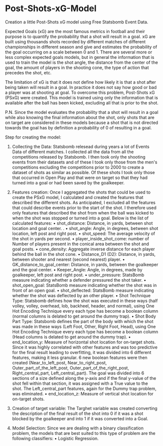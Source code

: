 # Post-Shots-xG-Model
Creation a little Post-Shots xG model using Free Statsbomb Event Data.

Expected Goals (xG) are the most famous metrics in football and their purpose is to quantify the probability that a shot will result in a goal.
xG are built using thousands shots recorded by different matches of different championships in different season and give and estimates the probability of the goal occurring on a scale between 0 and 1.
There are several more or less complex expected goals models, but in general the information that is used to train the model is the shot angle, the distance from the center of the goal, the amount of players in the shooting cone, the type of action that precedes the shot, etc.

The limitation of xG is that it does not define how likely it is that a shot after being taken will result in a goal.
In practice it does not say how good or bad a player was at shooting at goal.
To overcome this problem, Post-Shots xG (PSxG) were created.
This model is trained using only the information that is available after the ball has been kicked, excluding all that is prior to the shot.

P.N. Since the model evaluates the probability that a shot will result in a goal while also knowing the final information about the shot, only shots that are on target are considered in these models because a shot that is not directed towards the goal has by definition a probability of 0 of resulting in a goal.


Step for creating the model:

1) Collecting the Data:
   Statsbomb relesead during years a lot of Events Data of different matches.
   I collected all the data from all the competitions released by Statsbomb.
   I then took only the shooting events from their datasets and of these I took only those from the men's competitions excluding the competitions prior to 2000 to create a dataset of shots as similar as possible.
   Of these shots I took only those that occurred in Open Play and that were on target so that they had turned into a goal or had been saved by the goalkeeper.
   
2) Features creation:
   Once I aggregated the shots that could be used to create the PSxG model, I calculated and created the features that described the different shots.
   As anticipated, I excluded all the features that could describe events prior to the start of the shot.
   I therefore used only features that described the shot from when the ball was kicked to when the shot was stopped or turned into a goal.
   Below is the list of calculated features:
   • shot_distance: Distance, in yards, between shot location and goal center.	.
   • shot_angle: Angle, in degrees, between shot location, left post and right post.
   • shot_speed: The average velocity of the shot in yards per second.
   • player_inside_shot_come: number of Number of players present in the conical area between the shot and goal posts.
   • cone_density: Aggregate inverse distance for each player behind the ball in the shot cone.
   • Distance_D1 (D2): Distance, in yards, between shooter and nearest (second nearest) player.
   • GK_distance_to_goal_center: Distance, in yards, between the goalkeeper and the goal center.
   • Keeper_Angle: Angle, in degrees, made by goalkeeper, left post and right post.
   • under_pressure: StatsBomb measure indicating whether a defender pressured the shot taker.
   • shot_open_goal: StatsBomb measure indicating whether the shot was in front of an open goal.
   • shot_deflected: StatsBomb measure indicating whether the shot was deflected by an other player.
   • Shot Technique Type: Statsbomb defines how the shot was executed in these ways (half volley, volley, overhead, lob, backheel, header, and normal), using One Hot Encoding Technique every each type has become a boolean column (normal columns is delated to get around 
     the dummy trap).
   • Shot Body Part Type: Statsbomb defines the part of the body with which the shot was made in these ways (Left Foot, Other, Right Foot, Head), using One Hot Encoding Technique every each type has become a boolean column (Head columns is delated to get around 
     the dummy trap).
   • end_location_y: Measure of horizontal shot location for on-target shots.
     Since it was highly correlated with other features and was too predictive for the final result leading to overfitting, it was divided into 6 different features, making it less granular.
     6 new boolean features were then created (Near_to_left_post, Near_to_right_post, Outer_part_of_the_left_post, Outer_part_of_the_right_post, Right_central_part, Left_central_part).
     The goal was divided into 6 sections of a size defined along the y-axis and if the final y-value of the shot fell within that section, it was assigned with a True value to the shot.
     The Left_central_part features, again for the Dummy trap problem, was eliminated.
   • end_location_z: Measure of vertical shot location for on-target shots.

3) Creation of target variable:
   The Targhet variable was created converting the description of the final result of the shot into 0 if it was a shot blocked by the goalkeeper and into 1 if it was converted into a Goal.
 
4) Model Selection:
   Since we are dealing with a binary classification problem, the models that are best suited to this type of problem are the following classifiers:
   • Logistic Regression.
     

      






